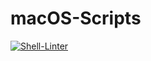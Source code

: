 # macOS-Scripts

[![Shell-Linter](https://github.com/davtay/macOS-Scripts/actions/workflows/shell-lint.yml/badge.svg?event=push)](https://github.com/davtay/macOS-Scripts/actions/workflows/shell-lint.yml)
